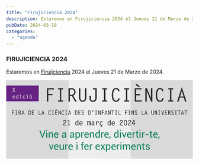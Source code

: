 ```yaml
---
title: "Firujiciencia 2024"
description: Estaremos en Firujiciencia 2024 el Jueves 21 de Marzo de 2024.
pubDate: 2024-03-10
categories: 
  - "agenda"
---
```


### FIRUJICIENCIA 2024

Estaremos en [Firujiciencia](https://www.uji.es/investigacio/base/cultura-cientifica/pc4/acc-divulga/firuji/#) 2024 el Jueves 21 de Marzo de 2024.

 ![](images/Cartells-Firujiciencia24_web-mini.jpg)
